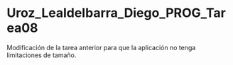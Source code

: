# Uroz_LealdeIbarra_Diego_PROG_Tarea08
Modificación de la tarea anterior para que la aplicación no tenga limitaciones de tamaño.
